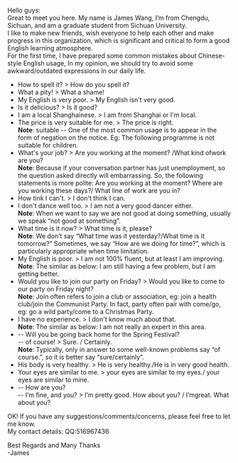 Hello guys:  
Great to meet you here. My name is James Wang, I’m from Chengdu,
Sichuan, and am a graduate student from Sichuan University.  
I like to make new friends, wish everyone to help each other and make
progress in this organization, which is significant and critical to
form a good English learning atmosphere.  
For the first time, I have prepared some common mistakes about
Chinese-style English usage, In my opinion, we should try to avoid
some awkward/outdated expressions in our daily life.  

* How to spell it?  > How do you spell it?
* What a pity! > What a shame!
* My English is very poor. > My English isn't very good. 
* Is it delicious? > Is it good?
* I am a local Shanghainese. > I am from Shanghai or I'm local. 
* The price is very suitable for me. > The price is right.  
  **Note**: suitable -- One of the most common usage is to appear in the form of negation on the notice. Eg: The following programme is not suitable for children. 
* What's your job? > Are you working at the moment? /What kind ofwork are you?  
  **Note**: Because if your conversation partner has just unemployment, so the question asked directly will embarrassing. So, the following statements is more polite: Are you working at the moment? Where are you working these days?/ What line of work are you in?
* How tink I can't. > I don't think I can.  
* I don't dance well too. > I am not a very good dancer either.  
  **Note**: When we want to say we are not good at doing something, usually we speak “not good at something”.
* What time is it now? > What time is it, please?  
  **Note**: We don’t say “What time was it yesterday?/What time is it tomorrow?” Sometimes, we say “How are we doing for time?”, which is particularly appropriate when time limitation.
* My English is poor. > I am not 100% fluent, but at least I am improving.  
  **Note**: The similar as below: I am still having a few problem, but I am getting better.
* Would you like to join our party on Friday? > Would you like to come to our party on Friday night?  
  **Note**: Join often refers to join a club or association, eg: join a health club/join the Communist Party. In fact, party often pair with come/go, eg: go a wild party/come to a Christmas Party.
* I have no experience. > I don't know much about that.  
  **Note**: The similar as below: I am not really an expert in this area.
* -- Will you be going back home for the Spring Festival?  
  -- of course! > Sure. / Certainly.  
  **Note**: Typically, only in answer to some well-known problems say “of course.”, so it is better say “sure/certainly”.
* His body is  very healthy. > He is very healthy./He is in very good health.
* Your eyes are similar to me. > your eyes are similar to my eyes./ your eyes are similar to mine.
* -- How are you?  
  -- I’m fine, and you? > I’m pretty good. How about you? / I’mgreat. What about you?  

OK! If you have any suggestions/comments/concerns, please feel free to let me know.   
My contact details:  QQ:516967436  

Best Regards and Many Thanks  
-James 
